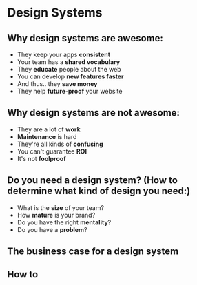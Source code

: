 # Design Systems


## Why design systems are awesome:

- They keep your apps <strong>consistent</strong>
- Your team has a **shared vocabulary**
- They **educate** people about the web
- You can develop **new features faster**
- And thus.. they **save money**
- They help **future-proof** your website

## Why design systems are not awesome:

- They are a lot of **work**
- **Maintenance** is hard
- They're all kinds of **confusing**
- You can't guarantee **ROI**
- It's not **foolproof**

## Do you need a design system? (How to determine what kind of design you need:)

- What is the **size** of your team?
- How **mature** is your brand?
- Do you have the right **mentality**?
- Do you have a **problem**?

## The business case for a design system


## How to

[1]: https://medium.com/eightshapes-llc/a-design-system-isn-t-a-project-it-s-a-product-serving-products-74dcfffef935 "A Design System isn’t a Project. It’s a Product, Serving Products."
[2]: https://uxdesign.cc/design-better-data-tables-4ecc99d23356 "Design better data tables"
